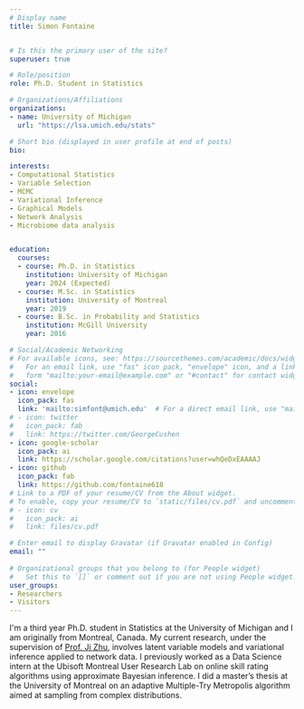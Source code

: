 ```yaml
---
# Display name
title: Simon Fontaine


# Is this the primary user of the site?
superuser: true

# Role/position
role: Ph.D. Student in Statistics

# Organizations/Affiliations
organizations:
- name: University of Michigan
  url: "https://lsa.umich.edu/stats"

# Short bio (displayed in user profile at end of posts)
bio: 

interests:
- Computational Statistics
- Variable Selection
- MCMC
- Variational Inference
- Graphical Models
- Network Analysis
- Microbiome data analysis


education:
  courses:
  - course: Ph.D. in Statistics
    institution: University of Michigan
    year: 2024 (Expected)
  - course: M.Sc. in Statistics
    institution: University of Montreal
    year: 2019
  - course: B.Sc. in Probability and Statistics
    institution: McGill University
    year: 2016

# Social/Academic Networking
# For available icons, see: https://sourcethemes.com/academic/docs/widgets/#icons
#   For an email link, use "fas" icon pack, "envelope" icon, and a link in the
#   form "mailto:your-email@example.com" or "#contact" for contact widget.
social:
- icon: envelope
  icon_pack: fas
  link: 'mailto:simfont@umich.edu'  # For a direct email link, use "mailto:test@example.org".
# - icon: twitter
#   icon_pack: fab
#   link: https://twitter.com/GeorgeCushen
- icon: google-scholar
  icon_pack: ai
  link: https://scholar.google.com/citations?user=whQeDxEAAAAJ
- icon: github
  icon_pack: fab
  link: https://github.com/fontaine618
# Link to a PDF of your resume/CV from the About widget.
# To enable, copy your resume/CV to `static/files/cv.pdf` and uncomment the lines below.  
# - icon: cv
#   icon_pack: ai
#   link: files/cv.pdf

# Enter email to display Gravatar (if Gravatar enabled in Config)
email: ""
  
# Organizational groups that you belong to (for People widget)
#   Set this to `[]` or comment out if you are not using People widget.  
user_groups:
- Researchers
- Visitors
---
```


I'm a third year Ph.D. student in Statistics at the University of Michigan and I am originally from Montreal, Canada. My current research, under the supervision of [Prof. Ji Zhu](http://dept.stat.lsa.umich.edu/~jizhu/), involves latent variable models and variational inference applied to network data. I previously worked as a Data Science intern at the Ubisoft Montreal User Research Lab on online skill rating algorithms using approximate Bayesian inference. I did a master’s thesis at the University of Montreal on an adaptive Multiple-Try Metropolis algorithm aimed at sampling from complex distributions. 
